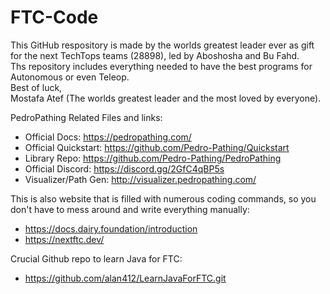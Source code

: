 # FTC-Code
This GitHub respository is made by the worlds greatest leader ever as gift for the next TechTops teams (28898), led by Aboshosha and Bu Fahd.<br/> 
Ths repository includes everything needed to have the best programs for Autonomous or even Teleop.<br/> 
Best of luck,<br/> 
Mostafa Atef (The worlds greatest leader and the most loved by everyone).

PedroPathing Related Files and links:<br/> 

- Official Docs: <https://pedropathing.com/><br/>
- Official Quickstart: <https://github.com/Pedro-Pathing/Quickstart><br/> 
- Library Repo: <https://github.com/Pedro-Pathing/PedroPathing><br/> 
- Official Discord: <https://discord.gg/2GfC4qBP5s><br/> 
- Visualizer/Path Gen: <http://visualizer.pedropathing.com/><br/> 

This is also website that is filled with numerous coding commands, so you don't have to mess around and write everything manually:<br/> 
    
- https://docs.dairy.foundation/introduction<br/>
- https://nextftc.dev/<br/>

Crucial Github repo to learn Java for FTC:<br/>

- https://github.com/alan412/LearnJavaForFTC.git
